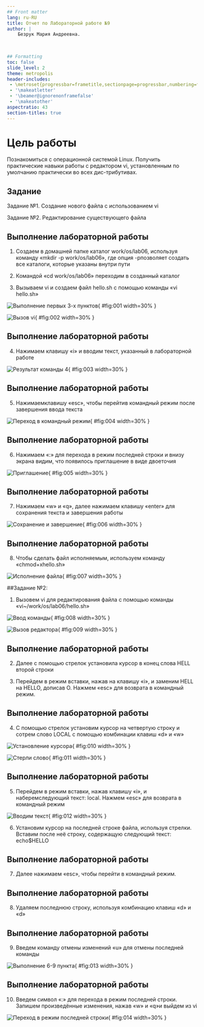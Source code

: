 ```yaml
---
## Front matter
lang: ru-RU
title: Отчет по Лабораторной работе №9
author: |
	Безрук Мария Андреевна.
	
	

## Formatting
toc: false
slide_level: 2
theme: metropolis
header-includes: 
 - \metroset{progressbar=frametitle,sectionpage=progressbar,numbering=fraction}
 - '\makeatletter'
 - '\beamer@ignorenonframefalse'
 - '\makeatother'
aspectratio: 43
section-titles: true
---
```


# Цель работы

Познакомиться с операционной системой Linux. Получить практические навыки работы с редактором vi, установленным по умолчанию практически во всех дис-трибутивах.

## Задание

Задание №1.
 Создание нового файла с использованием vi
 
Задание №2.
 Редактирование существующего файла


## Выполнение лабораторной работы


1) Создаем в домашней папке каталог work/os/lab06, используя команду «mkdir -p work/os/lab06», где опция -pпозволяет создать все каталоги, которые указаны внутри пути

2) Командой «cd work/os/lab06» переходим в созданный каталог

3) Вызываем vi и создаем файл hello.sh с помощью команды «vi hello.sh» 

![Выполнение первых 3-х пунктов](image9/1.png){ #fig:001 width=30% }

![Вызов vi](image9/2.png){ #fig:002 width=30% }

## Выполнение лабораторной работы

4) Нажимаем клавишу «i» и вводим текст, указанный в лабораторной работе 

![Результат команды 4](image9/3.png){ #fig:003 width=30% }

## Выполнение лабораторной работы

5) Нажимаемклавишу «esc», чтобы перейтив командный режим после завершения ввода текста

![Переход в командный режим](image9/4.png){ #fig:004 width=30% }

## Выполнение лабораторной работы

6) Нажимаем «:» для перехода в режим последней строки и внизу экрана видим, что появилось приглашение в виде двоеточия 

![Приглашение](image9/5.png){ #fig:005 width=30% }

## Выполнение лабораторной работы

7) Нажимаем «w» и «q», далее нажимаем клавишу «enter» для сохранения текста и завершения работы

![Сохранение и завершение ](image9/6.png){ #fig:006 width=30% }

## Выполнение лабораторной работы

8) Чтобы сделать файл исполняемым, используем команду «chmod+xhello.sh»

![Исполнение файла](image9/7.png){ #fig:007 width=30% }


##Задание №2:

1) Вызовем vi для  редактирования файла с  помощью  команды «vi~/work/os/lab06/hello.sh»

![Ввод команды](image9/8.png){ #fig:008 width=30% }

![Вызов редактора](image9/9.png){ #fig:009 width=30% }

## Выполнение лабораторной работы

2) Далее с помощью стрелок установила курсор в конец слова HELL второй строки

3) Перейдем в режим вставки, нажав на клавишу «i», и заменим HELL на HELLO, дописав O. Нажмем «esc» для возврата в командный режим.

## Выполнение лабораторной работы

4) С помощью стрелок установим курсор на четвертую строку и сотрем слово LOCAL с помощью комбинации клавиш «d» и «w»

![Установление курсора](image9/10.png){ #fig:010 width=30% }

![Стерли слово](image9/11.png){ #fig:011 width=30% }

## Выполнение лабораторной работы

5) Перейдем в режим вставки, нажав клавишу «i», и наберемследующий текст: local. Нажмем «esc» для возврата в командный режим

![Вводим текст](image9/12.png){ #fig:012 width=30% }

6) Установим курсор на последней строке файла, используя стрелки. Вставим после неё строку, содержащую следующий текст: echo$HELLO

## Выполнение лабораторной работы

7) Далее нажимаем «esc», чтобы перейти в командный режим.

## Выполнение лабораторной работы

8) Удаляем  последнюю  строку,  используя  комбинацию  клавиш «d» и «d»

## Выполнение лабораторной работы

9) Введем команду отмены изменений «u» для отмены последней команды

![Выполнение 6-9 пункта](image9/13.png){ #fig:013 width=30% }

## Выполнение лабораторной работы

10) Введем символ «:» для перехода в режим последней строки. Запишем произведённые изменения, нажав «w» и «q»и выйдем из vi

![Переход в режим последней строки](image9/14.png){ #fig:014 width=30% }

